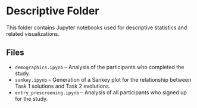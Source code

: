 # Descriptive Folder

This folder contains Jupyter notebooks used for descriptive statistics and related visualizations.

## Files

- `demographics.ipynb` – Analysis of the participants who completed the study.
- `sankey.ipynb` – Generation of a Sankey plot for the relationship between Task 1 solutions and Task 2 evolutions.
- `entry_prescreening.ipynb` – Analysis of all participants who signed up for the study.